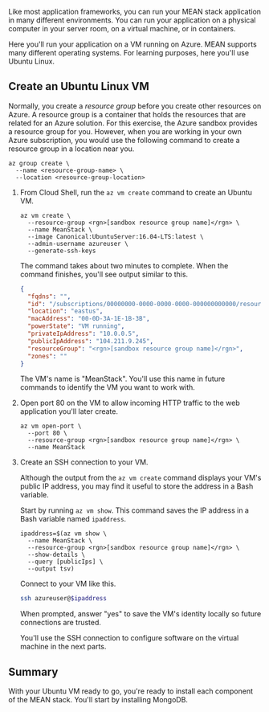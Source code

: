 Like most application frameworks, you can run your MEAN stack application in many different environments. You can run your application on a physical computer in your server room, on a virtual machine, or in containers.

Here you'll run your application on a VM running on Azure. MEAN supports many different operating systems. For learning purposes, here you'll use Ubuntu Linux.

## Create an Ubuntu Linux VM

Normally, you create a _resource group_ before you create other resources on Azure. A resource group is a container that holds the resources that are related for an Azure solution. For this exercise, the Azure sandbox provides a resource group for you. However, when you are working in your own Azure subscription, you would use the following command to create a resource group in a location near you.

```azurecli
az group create \
  --name <resource-group-name> \
  --location <resource-group-location>
```

1. From Cloud Shell, run the `az vm create` command to create an Ubuntu VM.

    ```azurecli
    az vm create \
      --resource-group <rgn>[sandbox resource group name]</rgn> \
      --name MeanStack \
      --image Canonical:UbuntuServer:16.04-LTS:latest \
      --admin-username azureuser \
      --generate-ssh-keys
    ```

    The command takes about two minutes to complete. When the command finishes, you'll see output similar to this.

    ```json
    {
      "fqdns": "",
      "id": "/subscriptions/00000000-0000-0000-0000-000000000000/resourceGroups/myResourceGroup/providers/Microsoft.Compute/virtualMachines/MeanStack",
      "location": "eastus",
      "macAddress": "00-0D-3A-1E-1B-3B",
      "powerState": "VM running",
      "privateIpAddress": "10.0.0.5",
      "publicIpAddress": "104.211.9.245",
      "resourceGroup": "<rgn>[sandbox resource group name]</rgn>",
      "zones": ""
    }
    ```

    The VM's name is "MeanStack". You'll use this name in future commands to identify the VM you want to work with.

1. Open port 80 on the VM to allow incoming HTTP traffic to the web application you'll later create.

    ```azurecli
    az vm open-port \
      --port 80 \
      --resource-group <rgn>[sandbox resource group name]</rgn> \
      --name MeanStack
    ```

1. Create an SSH connection to your VM.

    Although the output from the `az vm create` command displays your VM's public IP address, you may find it useful to store the address in a Bash variable.

    Start by running `az vm show`. This command saves the IP address in a Bash variable named `ipaddress`.

    ```azurecli
    ipaddress=$(az vm show \
      --name MeanStack \
      --resource-group <rgn>[sandbox resource group name]</rgn> \
      --show-details \
      --query [publicIps] \
      --output tsv)
    ```

    Connect to your VM like this.

    ```bash
    ssh azureuser@$ipaddress
    ```

    When prompted, answer "yes" to save the VM's identity locally so future connections are trusted.

    You'll use the SSH connection to configure software on the virtual machine in the next parts.

## Summary

With your Ubuntu VM ready to go, you're ready to install each component of the MEAN stack. You'll start by installing MongoDB.
